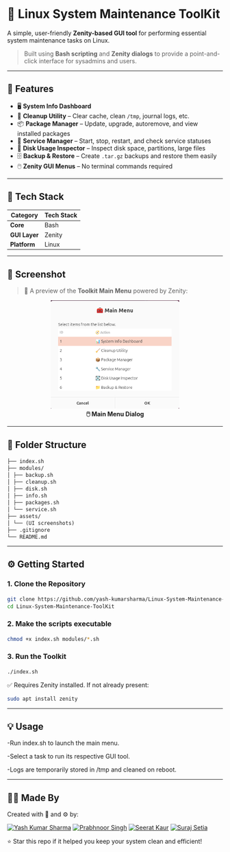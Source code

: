 # 🧰 Linux System Maintenance ToolKit

A simple, user-friendly **Zenity-based GUI tool** for performing essential system maintenance tasks on Linux.

> Built using **Bash scripting** and **Zenity dialogs** to provide a point-and-click interface for sysadmins and users.

---

## 🚀 Features

- 🖥️ **System Info Dashboard**
- 🧹 **Cleanup Utility** – Clear cache, clean `/tmp`, journal logs, etc.
- 📦 **Package Manager** – Update, upgrade, autoremove, and view installed packages
- 🔧 **Service Manager** – Start, stop, restart, and check service statuses
- 💾 **Disk Usage Inspector** – Inspect disk space, partitions, large files
- 🗄️ **Backup & Restore** – Create `.tar.gz` backups and restore them easily
- 🖱️ **Zenity GUI Menus** – No terminal commands required

---

## 🧰 Tech Stack

| Category       | Tech Stack |
|----------------|------------|
| **Core**       | Bash       |
| **GUI Layer**  | Zenity     |
| **Platform**   | Linux      |

---

## 📸 Screenshot

> 🧰 A preview of the **Toolkit Main Menu** powered by Zenity:

<p align="center">
  <img src="assets/main_menu.png" alt="Main Menu Screenshot" width="300"/>
  <br><strong>🖱️ Main Menu Dialog</strong>
</p>

---

## 📁 Folder Structure

```
├── index.sh
├── modules/
│ ├── backup.sh
│ ├── cleanup.sh
│ ├── disk.sh
│ ├── info.sh
│ ├── packages.sh
│ └── service.sh
├── assets/
│ └── (UI screenshots)
├── .gitignore
└── README.md
```

---

## ⚙️ Getting Started

### 1. Clone the Repository

```bash
git clone https://github.com/yash-kumarsharma/Linux-System-Maintenance-ToolKit.git
cd Linux-System-Maintenance-ToolKit
```

### 2. Make the scripts executable
```bash
chmod +x index.sh modules/*.sh
```

### 3. Run the Toolkit
```bash
./index.sh
```

✅ Requires Zenity installed. If not already present:
```bash
sudo apt install zenity
```

---

## 💡 Usage
-Run index.sh to launch the main menu.

-Select a task to run its respective GUI tool.

-Logs are temporarily stored in /tmp and cleaned on reboot.

---

## 👨‍💻 Made By
Created with 🐧 and ⚙️ by:

[![Yash Kumar Sharma](https://img.shields.io/badge/GitHub-Yash%20Kumar%20Sharma-181717?style=for-the-badge&logo=github&logoColor=white)](https://github.com/yash-kumarsharma)
[![Prabhnoor Singh](https://img.shields.io/badge/GitHub-Prabhnoor%20Singh-181717?style=for-the-badge&logo=github&logoColor=white)](https://github.com/SinghPrabhnoor)
[![Seerat Kaur](https://img.shields.io/badge/GitHub-Seerat%20Kaur-181717?style=for-the-badge&logo=github&logoColor=white)](https://github.com/seerat0189)
[![Suraj Setia](https://img.shields.io/badge/GitHub-Suraj%20Setia-181717?style=for-the-badge&logo=github&logoColor=white)](https://github.com/surajsetia)

⭐ Star this repo if it helped you keep your system clean and efficient!
